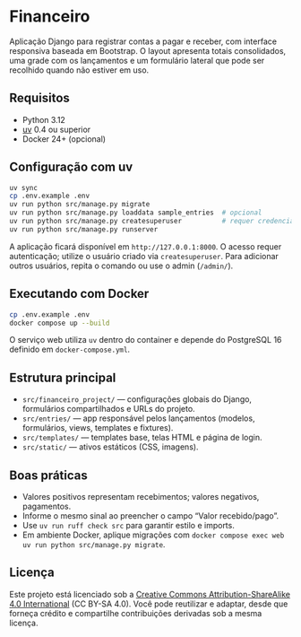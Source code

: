 # Financeiro

Aplicação Django para registrar contas a pagar e receber, com interface responsiva baseada em Bootstrap. O layout apresenta totais consolidados, uma grade com os lançamentos e um formulário lateral que pode ser recolhido quando não estiver em uso.

## Requisitos

- Python 3.12
- [uv](https://github.com/astral-sh/uv) 0.4 ou superior
- Docker 24+ (opcional)

## Configuração com uv

```bash
uv sync
cp .env.example .env
uv run python src/manage.py migrate
uv run python src/manage.py loaddata sample_entries  # opcional
uv run python src/manage.py createsuperuser          # requer credenciais de login
uv run python src/manage.py runserver
```

A aplicação ficará disponível em `http://127.0.0.1:8000`. O acesso requer autenticação; utilize o usuário criado via `createsuperuser`. Para adicionar outros usuários, repita o comando ou use o admin (`/admin/`).

## Executando com Docker

```bash
cp .env.example .env
docker compose up --build
```

O serviço web utiliza `uv` dentro do container e depende do PostgreSQL 16 definido em `docker-compose.yml`.

## Estrutura principal

- `src/financeiro_project/` — configurações globais do Django, formulários compartilhados e URLs do projeto.
- `src/entries/` — app responsável pelos lançamentos (modelos, formulários, views, templates e fixtures).
- `src/templates/` — templates base, telas HTML e página de login.
- `src/static/` — ativos estáticos (CSS, imagens).

## Boas práticas

- Valores positivos representam recebimentos; valores negativos, pagamentos.
- Informe o mesmo sinal ao preencher o campo “Valor recebido/pago”.
- Use `uv run ruff check src` para garantir estilo e imports.
- Em ambiente Docker, aplique migrações com `docker compose exec web uv run python src/manage.py migrate`.

## Licença

Este projeto está licenciado sob a [Creative Commons Attribution-ShareAlike 4.0 International](LICENSE) (CC BY-SA 4.0). Você pode reutilizar e adaptar, desde que forneça crédito e compartilhe contribuições derivadas sob a mesma licença.
